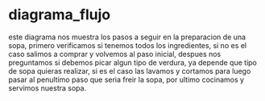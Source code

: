 # diagrama_flujo
este diagrama nos muestra los pasos a seguir en la preparacion de una sopa, primero verificamos si tenemos todos los ingredientes, si no es el caso salimos a comprar y volvemos al paso inicial, despues nos preguntamos si debemos picar algun tipo de verdura, ya depende que tipo de sopa quieras realizar, si es el caso las lavamos y cortamos para luego pasar al penultimo paso que seria freir la sopa, por ultimo cocinamos y servimos nuestra sopa.

